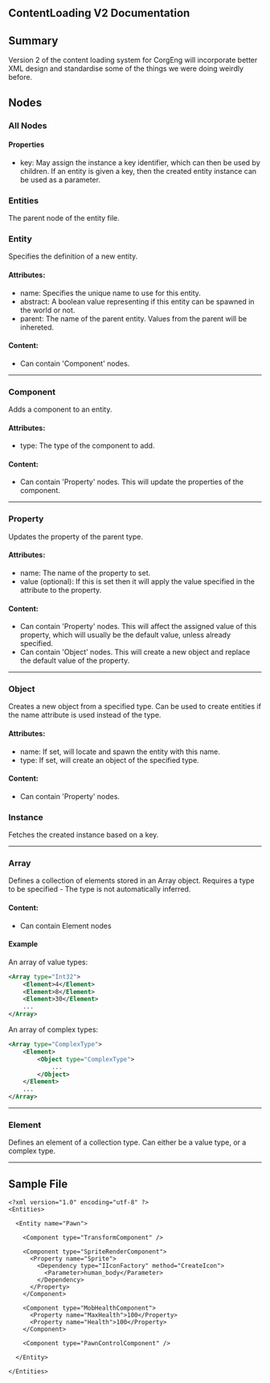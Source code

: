 ﻿
## ContentLoading V2 Documentation

## Summary

Version 2 of the content loading system for CorgEng will incorporate better XML design and standardise some of the things we were doing weirdly before.

## Nodes

### All Nodes

#### Properties

 - key: May assign the instance a key identifier, which can then be used by children.
If an entity is given a key, then the created entity instance can be used as a parameter.

### Entities

The parent node of the entity file.

### Entity

Specifies the definition of a new entity.

#### Attributes:

 - name: Specifies the unique name to use for this entity.
 - abstract: A boolean value representing if this entity can be spawned in the world or not.
 - parent: The name of the parent entity. Values from the parent will be inhereted.

#### Content:

 - Can contain 'Component' nodes.

---

### Component

Adds a component to an entity.

#### Attributes:

 - type: The type of the component to add.

#### Content:

 - Can contain 'Property' nodes. This will update the properties of the component.

---

### Property

Updates the property of the parent type.

#### Attributes:

 - name: The name of the property to set.
 - value (optional): If this is set then it will apply the value specified in the attribute to the property.

#### Content:

 - Can contain 'Property' nodes. This will affect the assigned value of this property, which will usually be the default value, unless already specified.
 - Can contain 'Object' nodes. This will create a new object and replace the default value of the property.

---

### Object

Creates a new object from a specified type. Can be used to create entities if the name attribute is used instead of the type.

#### Attributes:

 - name: If set, will locate and spawn the entity with this name.
 - type: If set, will create an object of the specified type.

#### Content:

 - Can contain 'Property' nodes.

### Instance

Fetches the created instance based on a key.

---

### Array

Defines a collection of elements stored in an Array object.
Requires a type to be specified - The type is not automatically inferred.

#### Content:

 - Can contain Element nodes

#### Example

An array of value types:

```xml
<Array type="Int32">
    <Element>4</Element>
    <Element>8</Element>
    <Element>30</Element>
    ...
</Array>
```

An array of complex types:

```xml
<Array type="ComplexType">
    <Element>
        <Object type="ComplexType">
            ...
        </Object>
    </Element>
    ...
</Array>
```

---

### Element

Defines an element of a collection type.
Can either be a value type, or a complex type.

---

## Sample File

```xml=
<?xml version="1.0" encoding="utf-8" ?> 
<Entities>

  <Entity name="Pawn">

    <Component type="TransformComponent" />
    
    <Component type="SpriteRenderComponent">
      <Property name="Sprite">
        <Dependency type="IIconFactory" method="CreateIcon">
          <Parameter>human_body</Parameter>
        </Dependency>
      </Property>
    </Component>
    
    <Component type="MobHealthComponent">
      <Property name="MaxHealth">100</Property>
      <Property name="Health">100</Property>
    </Component>

    <Component type="PawnControlComponent" />
    
  </Entity>
  
</Entities>
```
